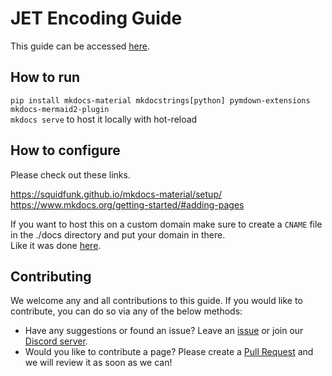 # JET Encoding Guide

This guide can be accessed [here](https://jaded-encoding-thaumaturgy.github.io/JET-guide/).

## How to run

`pip install mkdocs-material mkdocstrings[python] pymdown-extensions mkdocs-mermaid2-plugin`<br>
`mkdocs serve` to host it locally with hot-reload

## How to configure

Please check out these links.<br>

https://squidfunk.github.io/mkdocs-material/setup/ <br>
https://www.mkdocs.org/getting-started/#adding-pages

If you want to host this on a custom domain make sure to create a `CNAME` file in the ./docs directory and put your domain in there.<br>
Like it was done [here](https://github.com/Vodes/muxtools-doc/blob/master/docs/CNAME).

## Contributing

We welcome
any and all contributions
to this guide.
If you would like to contribute,
you can do so
via any of the below methods:

* Have any suggestions
  or found an issue?
  Leave an [issue](https://github.com/Jaded-Encoding-Thaumaturgy/JET-guide/issues)
  or join our [Discord server](https://discord.gg/gkzJFe9upH).
* Would you like to
  contribute a page?
  Please create a [Pull Request](https://github.com/Jaded-Encoding-Thaumaturgy/JET-guide/pulls)
  and we will review it
  as soon as we can!

